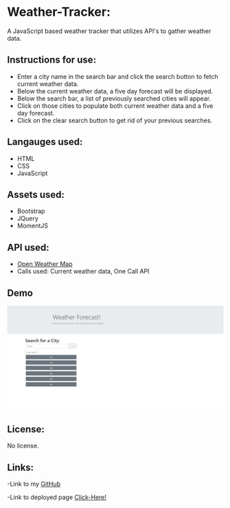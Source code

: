 # Weather-Tracker:

A JavaScript based weather tracker that utilizes API's to gather weather data.

## Instructions for use:

- Enter a city name in the search bar and click the search button to fetch current weather data.
- Below the current weather data, a five day forecast will be displayed.
- Below the search bar, a list of previously searched cities will appear.
- Click on those cities to populate both current weather data and a five day forecast.
- Click on the clear search button to get rid of your previous searches.

## Langauges used:

- HTML
- CSS
- JavaScript

## Assets used:
- Bootstrap
- JQuery
- MomentJS

## API used:
- [Open Weather Map](https://openweathermap.org/api)
- Calls used: Current weather data, One Call API

## Demo

![using the application](./assets/Weather-Dashboard.gif)

## License:

No license.

## Links:

-Link to my [GitHub](https://github.com/idpetersen)

-Link to deployed page [Click-Here!](https://idpetersen.github.io/weather-tracker/)
